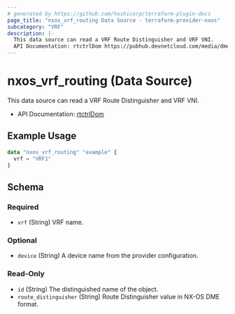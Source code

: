 ```yaml
---
# generated by https://github.com/hashicorp/terraform-plugin-docs
page_title: "nxos_vrf_routing Data Source - terraform-provider-nxos"
subcategory: "VRF"
description: |-
  This data source can read a VRF Route Distinguisher and VRF VNI.
  API Documentation: rtctrlDom https://pubhub.devnetcloud.com/media/dme-docs-10-2-2/docs/Routing%20and%20Forwarding/rtctrl:Dom/
---
```


# nxos_vrf_routing (Data Source)

This data source can read a VRF Route Distinguisher and VRF VNI.

- API Documentation: [rtctrlDom](https://pubhub.devnetcloud.com/media/dme-docs-10-2-2/docs/Routing%20and%20Forwarding/rtctrl:Dom/)

## Example Usage

```terraform
data "nxos_vrf_routing" "example" {
  vrf = "VRF1"
}
```

<!-- schema generated by tfplugindocs -->
## Schema

### Required

- `vrf` (String) VRF name.

### Optional

- `device` (String) A device name from the provider configuration.

### Read-Only

- `id` (String) The distinguished name of the object.
- `route_distinguisher` (String) Route Distinguisher value in NX-OS DME format.
